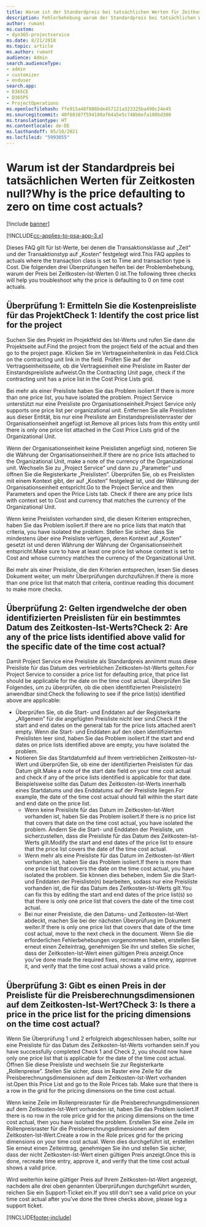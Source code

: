 ```yaml
---
title: Warum ist der Standardpreis bei tatsächlichen Werten für Zeitkosten null?
description: Fehlerbehebung warum der Standardpreis bei tatsächlichen Werten für Zeitkosten null ist.
author: rumant
ms.custom:
- dyn365-projectservice
ms.date: 8/21/2018
ms.topic: article
ms.author: rumant
audience: Admin
search.audienceType:
- admin
- customizer
- enduser
search.app:
- D365CE
- D365PS
- ProjectOperations
ms.openlocfilehash: ffe915a48f088bde457121a323325ba490c24e45
ms.sourcegitcommit: 40f68387f594180af64a5e5c748b6efa188bd300
ms.translationtype: HT
ms.contentlocale: de-DE
ms.lasthandoff: 05/10/2021
ms.locfileid: "5993055"
---
```

# <a name="why-is-the-price-defaulting-to-zero-on-time-cost-actuals"></a><span data-ttu-id="33a27-103">Warum ist der Standardpreis bei tatsächlichen Werten für Zeitkosten null?</span><span class="sxs-lookup"><span data-stu-id="33a27-103">Why is the price defaulting to zero on time cost actuals?</span></span>

[!include [banner](../includes/psa-now-project-operations.md)]

[!INCLUDE[cc-applies-to-psa-app-3.x](../includes/cc-applies-to-psa-app-3x.md)]

<span data-ttu-id="33a27-104">Dieses FAQ gilt für Ist-Werte, bei denen die Transaktionsklasse auf „Zeit” und der Transaktionstyp auf „Kosten” festgelegt wird.</span><span class="sxs-lookup"><span data-stu-id="33a27-104">This FAQ applies to actuals where the transaction class is set to Time and transaction type is Cost.</span></span> <span data-ttu-id="33a27-105">Die folgenden drei Überprüfungen helfen bei der Problembehebung, warum der Preis bei Zeitkosten-Ist-Werten 0 ist.</span><span class="sxs-lookup"><span data-stu-id="33a27-105">The following three checks will help you troubleshoot why the price is defaulting to 0 on time cost actuals.</span></span>
 
## <a name="check-1-identify-the-cost-price-list-for-the-project"></a><span data-ttu-id="33a27-106">Überprüfung 1: Ermitteln Sie die Kostenpreisliste für das Projekt</span><span class="sxs-lookup"><span data-stu-id="33a27-106">Check 1: Identify the cost price list for the project</span></span>

<span data-ttu-id="33a27-107">Suchen Sie des Projekt im Projektfeld des Ist-Werts und rufen Sie dann die Projektseite auf.</span><span class="sxs-lookup"><span data-stu-id="33a27-107">Find the project from the project field of the actual and then go to the project page.</span></span> <span data-ttu-id="33a27-108">Klicken Sie im Vertragseinheitenlink in das Feld.</span><span class="sxs-lookup"><span data-stu-id="33a27-108">Click on the contracting unit link in the field.</span></span> <span data-ttu-id="33a27-109">Prüfen Sie auf der Vertragseinheitsseite, ob die Vertragseinheit eine Preisliste im Raster der Einstandspreisliste aufweist.</span><span class="sxs-lookup"><span data-stu-id="33a27-109">On the Contracting Unit page, check if the contracting unit has a price list in the Cost Price Lists grid.</span></span>

<span data-ttu-id="33a27-110">Bei mehr als einer Preisliste haben Sie das Problem isoliert.</span><span class="sxs-lookup"><span data-stu-id="33a27-110">If there is more than one price list, you have isolated the problem.</span></span> <span data-ttu-id="33a27-111">Project Service unterstützt nur eine Preisliste pro Organisationseinheit.</span><span class="sxs-lookup"><span data-stu-id="33a27-111">Project Service only supports one price list per organizational unit.</span></span> <span data-ttu-id="33a27-112">Entfernen Sie alle Preislisten aus dieser Entität, bis nur eine Preisliste am Einstandspreislistenraster der Organisationseinheit angefügt ist.</span><span class="sxs-lookup"><span data-stu-id="33a27-112">Remove all prices lists from this entity until there is only one price list attached in the Cost Price Lists grid of the Organizational Unit.</span></span>

<span data-ttu-id="33a27-113">Wenn der Organisationseinheit keine Preislisten angefügt sind, notieren Sie die Währung der Organisationseinheit.</span><span class="sxs-lookup"><span data-stu-id="33a27-113">If there are no price lists attached to the Organizational Unit, make a note of the currency of the Organizational unit.</span></span> <span data-ttu-id="33a27-114">Wechseln Sie zu „Project Service” und dann zu „Parameter” und öffnen Sie die Registerkarte „Preislisten”. Überprüfen Sie, ob es Preislisten mit einem Kontext gibt, der auf „Kosten” festgelegt ist, und der Währung der Organisationseinheit entspricht.</span><span class="sxs-lookup"><span data-stu-id="33a27-114">Go to the Project Service and then Parameters and open the Price Lists tab. Check if there are any price lists with context set to Cost and currency that matches the currency of the Organizational Unit.</span></span>
 
<span data-ttu-id="33a27-115">Wenn keine Preislisten vorhanden sind, die diesen Kriterien entsprechen, haben Sie das Problem isoliert.</span><span class="sxs-lookup"><span data-stu-id="33a27-115">If there are no price lists that match that criteria, you have isolated the problem.</span></span> <span data-ttu-id="33a27-116">Stellen Sie sicher, dass Sie mindestens über eine Preisliste verfügen, deren Kontext auf „Kosten” gesetzt ist und deren Währung der Währung der Organisationseinheit entspricht.</span><span class="sxs-lookup"><span data-stu-id="33a27-116">Make sure to have at least one price list whose context is set to Cost and whose currency matches the currency of the Organizational Unit.</span></span>

<span data-ttu-id="33a27-117">Bei mehr als einer Preisliste, die den Kriterien entsprechen, lesen Sie dieses Dokument weiter, um mehr Überprüfungen durchzuführen.</span><span class="sxs-lookup"><span data-stu-id="33a27-117">If there is more than one price list that match that criteria, continue reading this document to make more checks.</span></span>

## <a name="check-2-are-any-of-the-price-lists-identified-above-valid-for-the-specific-date-of-the-time-cost-actual"></a><span data-ttu-id="33a27-118">Überprüfung 2: Gelten irgendwelche der oben identifizierten Preislisten für ein bestimmtes Datum des Zeitkosten-Ist-Werts?</span><span class="sxs-lookup"><span data-stu-id="33a27-118">Check 2: Are any of the price lists identified above valid for the specific date of the time cost actual?</span></span>

<span data-ttu-id="33a27-119">Damit Project Service eine Preisliste als Standardpreis annimmt muss diese Preisliste für das Datum des vertrieblichen Zeitkosten-Ist-Werts gelten.</span><span class="sxs-lookup"><span data-stu-id="33a27-119">For Project Service to consider a price list for defaulting price, that price list should be applicable for the date on the time cost actual.</span></span> <span data-ttu-id="33a27-120">Überprüfen Sie Folgendes, um zu überprüfen, ob die oben identifizierten Preisliste(n) anwendbar sind:</span><span class="sxs-lookup"><span data-stu-id="33a27-120">Check the following to see if the price list(s) identified above are applicable:</span></span>

- <span data-ttu-id="33a27-121">Überprüfen Sie, ob die Start- und Enddaten auf der Registerkarte „Allgemein” für die angefügten Preisliste nicht leer sind.</span><span class="sxs-lookup"><span data-stu-id="33a27-121">Check if the start and end dates on the general tab for the price lists attached aren’t empty.</span></span> <span data-ttu-id="33a27-122">Wenn die Start- und Enddaten auf den oben identifizierten Preislisten leer sind, haben Sie das Problem isoliert.</span><span class="sxs-lookup"><span data-stu-id="33a27-122">If the start and end dates on price lists identified above are empty, you have isolated the problem.</span></span> 
- <span data-ttu-id="33a27-123">Notieren Sie das Startdatumfeld auf Ihrem vertrieblichen Zeitkosten-Ist-Wert und überprüfen Sie, ob eine der identifizierten Preislisten für das Datum gilt.</span><span class="sxs-lookup"><span data-stu-id="33a27-123">Make a note of the start date field on your time cost actual and check if any of the price lists identified is applicable for that date.</span></span> <span data-ttu-id="33a27-124">Beispielsweise sollte das Datum des Zeitkosten-Ist-Werts innerhalb eines Startdatums und des Enddatums auf der Preisliste liegen.</span><span class="sxs-lookup"><span data-stu-id="33a27-124">For example, the date of the time cost actual should fall within the start date and end date on the price list.</span></span> 
    - <span data-ttu-id="33a27-125">Wenn keine Preisliste für das Datum im Zeitkosten-Ist-Wert vorhanden ist, haben Sie das Problem isoliert.</span><span class="sxs-lookup"><span data-stu-id="33a27-125">If there is no price list that covers that date on the time cost actual, you have isolated the problem.</span></span> <span data-ttu-id="33a27-126">Ändern Sie die Start- und Enddaten der Preisliste, um sicherzustellen, dass die Preisliste für das Datum des Zeitkosten-Ist-Werts gilt.</span><span class="sxs-lookup"><span data-stu-id="33a27-126">Modify the start and end dates of the price list to ensure that the price list covers the date of the time cost actual.</span></span> 
    - <span data-ttu-id="33a27-127">Wenn mehr als eine Preisliste für das Datum im Zeitkosten-Ist-Wert vorhanden ist, haben Sie das Problem isoliert.</span><span class="sxs-lookup"><span data-stu-id="33a27-127">If there is more than one price list that covers the date on the time cost actual, you have isolated the problem.</span></span> <span data-ttu-id="33a27-128">Sie können dies beheben, indem Sie die Start- und Enddaten der Preisliste(n) bearbeiten, sodass nur eine Preisliste vorhanden ist, die für das Datum des Zeitkosten-Ist-Werts gilt.</span><span class="sxs-lookup"><span data-stu-id="33a27-128">You can fix this by editing the start and end dates of the price list(s) so that there is only one price list that covers the date of the time cost actual.</span></span> 
    - <span data-ttu-id="33a27-129">Bei nur einer Preisliste, die den Datums- und Zeitkosten-Ist-Wert abdeckt, machen Sie bei der nächsten Überprüfung im Dokument weiter.</span><span class="sxs-lookup"><span data-stu-id="33a27-129">If there is only one price list that covers that date of the time cost actual, move to the next check in the document.</span></span>
<span data-ttu-id="33a27-130">Wenn Sie die erforderlichen Fehlerbehebungen vorgenommen haben, erstellen Sie erneut einen Zeiteintrag, genehmigen Sie ihn und stellen Sie sicher, dass der Zeitkosten-Ist-Wert einen gültigen Preis anzeigt.</span><span class="sxs-lookup"><span data-stu-id="33a27-130">Once you’ve done made the required fixes, recreate a time entry, approve it, and verify that the time cost actual shows a valid price.</span></span>

## <a name="check-3-is-there-a-price-in-the-price-list-for-the-pricing-dimensions-on-the-time-cost-actual"></a><span data-ttu-id="33a27-131">Überprüfung 3: Gibt es einen Preis in der Preisliste für die Preisberechnungsdimensionen auf dem Zeitkosten-Ist-Wert?</span><span class="sxs-lookup"><span data-stu-id="33a27-131">Check 3: Is there a price in the price list for the pricing dimensions on the time cost actual?</span></span>

<span data-ttu-id="33a27-132">Wenn Sie Überprüfung 1 und 2 erfolgreich abgeschlossen haben, sollte nur eine Preisliste für das Datum des Zeitkosten-Ist-Werts vorhanden sein.</span><span class="sxs-lookup"><span data-stu-id="33a27-132">If you have successfully completed Check 1 and Check 2, you should now have only one price list that is applicable for the date of the time cost actual.</span></span> <span data-ttu-id="33a27-133">Öffnen Sie diese Preisliste und wechseln Sie zur Registerkarte „Rollenpreise”. Stellen Sie sicher, dass im Raster eine Zeile für die Preisberechnungsdimensionen auf dem Zeitkosten-Ist-Wert vorhanden ist.</span><span class="sxs-lookup"><span data-stu-id="33a27-133">Open this Price List and go to the Role Prices tab. Make sure that there is a row in the grid for the pricing dimensions on the time cost actual.</span></span>

<span data-ttu-id="33a27-134">Wenn keine Zeile im Rollenpreisraster für die Preisberechnungsdimensionen auf dem Zeitkosten-Ist-Wert vorhanden ist, haben Sie das Problem isoliert.</span><span class="sxs-lookup"><span data-stu-id="33a27-134">If there is no row in the role price grid for the pricing dimensions on the time cost actual, then you have isolated the problem.</span></span> <span data-ttu-id="33a27-135">Erstellen Sie eine Zeile im Rollenpreisraster für die Preisberechnungsdimensionen auf dem Zeitkosten-Ist-Wert.</span><span class="sxs-lookup"><span data-stu-id="33a27-135">Create a row in the Role prices grid for the pricing dimensions on your time cost actual.</span></span> <span data-ttu-id="33a27-136">Wenn dies durchgeführt ist, erstellen Sie erneut einen Zeiteintrag, genehmigen Sie ihn und stellen Sie sicher, dass der nicht Zeitkosten-Ist-Wert einen gültigen Preis anzeigt.</span><span class="sxs-lookup"><span data-stu-id="33a27-136">Once this is done, recreate time entry, approve it, and verify that the time cost actual shows a valid price.</span></span>
 
<span data-ttu-id="33a27-137">Wird weiterhin keine gültiger Preis auf Ihrem Zeitkosten-Ist-Wert angezeigt, nachdem alle drei oben genannten Überprüfungen durchgeführt wurden, reichen Sie ein Support-Ticket ein.</span><span class="sxs-lookup"><span data-stu-id="33a27-137">If you still don't see a valid price on your time cost actual after you’ve done the three checks above, please log a support ticket.</span></span>





[!INCLUDE[footer-include](../includes/footer-banner.md)]